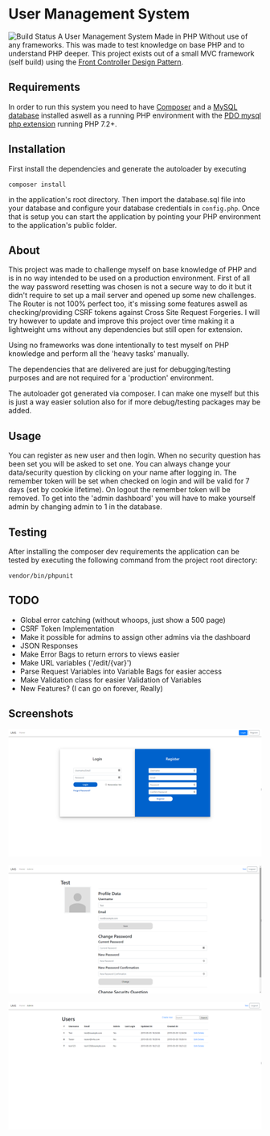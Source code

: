 # User Management System
![Build Status](https://travis-ci.org/RSpeekenbrink/User-Management-System.svg?branch=master)
A User Management System Made in PHP Without use of any frameworks. This was made to test knowledge on base PHP and to understand PHP deeper. This project exists out of a small MVC framework (self build) using the [Front Controller Design Pattern](https://en.wikipedia.org/wiki/Front_controller).

## Requirements
In order to run this system you need to have [Composer](https://getcomposer.org/) and a [MySQL database](https://www.mysql.com/) installed aswell as a running PHP environment with the [PDO mysql php extension](https://www.php.net/manual/en/book.pdo.php) running PHP 7.2+.

## Installation

First install the dependencies and generate the autoloader by executing

```
composer install
```

in the application's root directory. Then import the database.sql file into your database and configure your database credentials in `config.php`. Once that is setup you can start the application by pointing your PHP environment to the application's public folder.

## About

This project was made to challenge myself on base knowledge of PHP and is in no way intended to be used on a production environment. First of all the way password resetting was chosen is not a secure way to do it but it didn't require to set up a mail server and opened up some new challenges. The Router is not 100% perfect too, it's missing some features aswell as checking/providing CSRF tokens against Cross Site Request Forgeries. I will try however to update and improve this project over time making it a lightweight ums without any dependencies but still open for extension.

Using no frameworks was done intentionally to test myself on PHP knowledge and perform all the 'heavy tasks' manually. 

The dependencies that are delivered are just for debugging/testing purposes and are not required for a 'production' environment.

The autoloader got generated via composer. I can make one myself but this is just a way easier solution also for if more debug/testing packages may be added.

## Usage

You can register as new user and then login. When no security question has been set you will be asked to set one. You can always change your data/security question by clicking on your name after logging in. The remember token will be set when checked on login and will be valid for 7 days (set by cookie lifetime). On logout the remember token will be removed. To get into the 'admin dashboard' you will have to make yourself admin by changing admin to 1 in the database.

## Testing

After installing the composer dev requirements the application can be tested by executing the following command from the project root directory:

```
vendor/bin/phpunit
```

## TODO

- Global error catching (without whoops, just show a 500 page)
- CSRF Token Implementation
- Make it possible for admins to assign other admins via the dashboard
- JSON Responses
- Make Error Bags to return errors to views easier
- Make URL variables ('/edit/{var}')
- Parse Request Variables into Variable Bags for easier access
- Make Validation class for easier Validation of Variables
- New Features? (I can go on forever, Really)

## Screenshots

![Screenshot of Login](/docs/screenshot_1.png)

![Screenshot of Login](/docs/screenshot_2.png)

![Screenshot of Login](/docs/screenshot_3.png)
